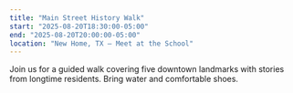 ```yaml
---
title: "Main Street History Walk"
start: "2025-08-20T18:30:00-05:00"
end: "2025-08-20T20:00:00-05:00"
location: "New Home, TX — Meet at the School"
---
```


Join us for a guided walk covering five downtown landmarks with stories from longtime residents. Bring water and comfortable shoes.
